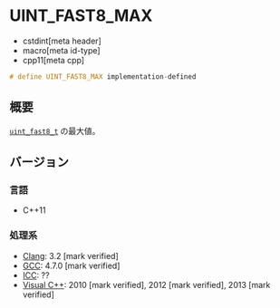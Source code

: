 # UINT_FAST8_MAX
* cstdint[meta header]
* macro[meta id-type]
* cpp11[meta cpp]

```cpp
# define UINT_FAST8_MAX implementation-defined
```

## 概要
[`uint_fast8_t`](uint_fast8_t.md) の最大値。

## バージョン
### 言語
- C++11

### 処理系
- [Clang](/implementation.md#clang): 3.2 [mark verified]
- [GCC](/implementation.md#gcc): 4.7.0 [mark verified]
- [ICC](/implementation.md#icc): ??
- [Visual C++](/implementation.md#visual_cpp): 2010 [mark verified], 2012 [mark verified], 2013 [mark verified]
